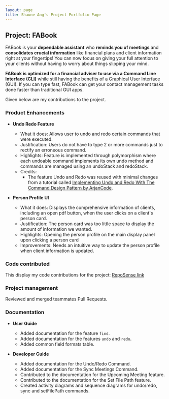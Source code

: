 ```yaml
---
layout: page
title: Shaune Ang's Project Portfolio Page
---
```


## Project: FABook

FABook is your **dependable assistant** who **reminds you of meetings** and **consolidates crucial information** like financial plans and client information right at your fingertips! You can now focus on giving your full attention to your clients without having to worry about things slipping your mind.

**FABook is optimized for a financial adviser to use via a Command Line Interface (CLI)** while still having the benefits of a Graphical User Interface (GUI). If you can type fast, FABook can get your contact management tasks done faster than traditional GUI apps.

Given below are my contributions to the project.

### Product Enhancements
* **Undo Redo Feature**
  * What it does: Allows user to undo and redo certain commands that were executed.
  * Justification: Users do not have to type 2 or more commands just to rectify an erroneous command.
  * Highlights: Feature is implemented through polymorphism where each undoable command implements its own undo method and commands are managed using an undoStack and redoStack.   
  * Credits: 
    * The feature Undo and Redo was reused with minimal changes from a tutorial called [Implementing Undo and Redo With The Command Design Pattern by ArjanCode](https://youtu.be/FM71_a3txTo).

* **Person Profile UI**
  * What it does: Displays the comprehensive information of clients, including an open pdf button, when the user clicks on a client's person card.
  * Justification: The person card was too little space to display the amount of information we wanted.
  * Highlights: Opening the person profile on the main display panel upon clicking a person card
  * Improvements: Needs an intuitive way to update the person profile when client information is updated.

### Code contributed
This display my code contributions for the project: [RepoSense link](https://nus-cs2103-ay2223s1.github.io/tp-dashboard/?search=shaune&sort=groupTitle&sortWithin=title&timeframe=commit&mergegroup=&groupSelect=groupByRepos&breakdown=true&checkedFileTypes=docs~functional-code~test-code~other&since=2022-09-16&tabOpen=true&tabType=authorship&tabAuthor=shauneang&tabRepo=AY2223S1-CS2103T-T10-2%2Ftp%5Bmaster%5D&authorshipIsMergeGroup=false&authorshipFileTypes=&authorshipIsBinaryFileTypeChecked=false&authorshipIsIgnoredFilesChecked=false)

### Project management
Reviewed and merged teammates Pull Requests.

### Documentation
* **User Guide**
  * Added documentation for the feature `find`.
  * Added documentation for the features `undo` and `redo`.
  * Added common field formats table.

* **Developer Guide**
  * Added documentation for the Undo/Redo Command.
  * Added documentation for the Sync Meetings Command.
  * Contributed to the documentation for the Upcoming Meeting feature.
  * Contributed to the documentation for the Set File Path feature.
  * Created activity diagrams and sequence diagrams for undo/redo, sync and setFilePath commands.
  